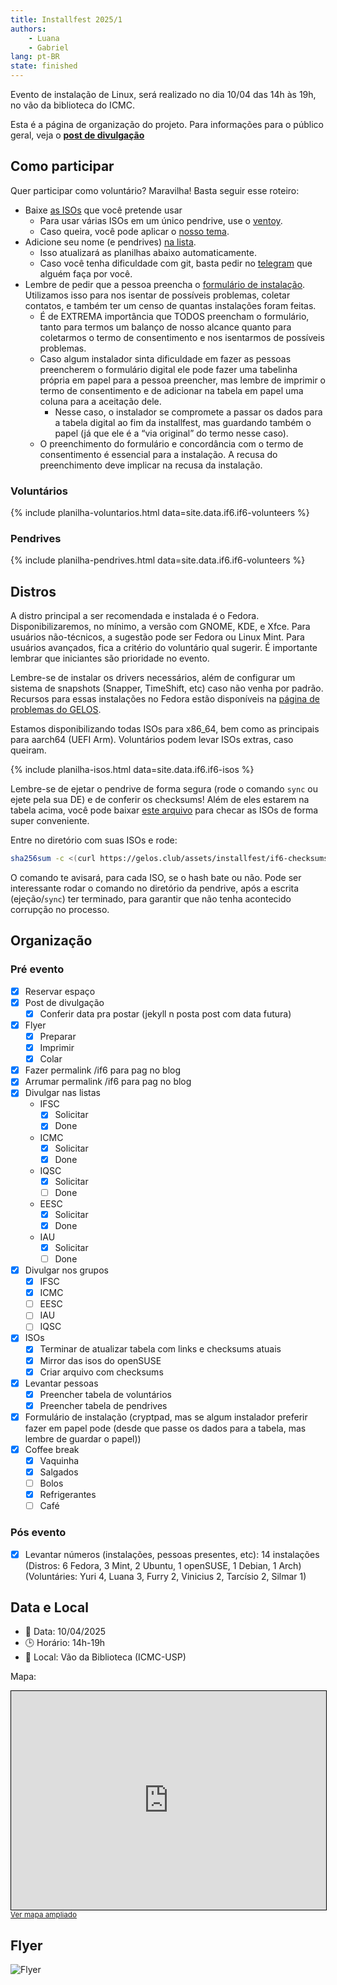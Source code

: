 ```yaml
---
title: Installfest 2025/1
authors:
    - Luana
    - Gabriel
lang: pt-BR
state: finished
---
```


Evento de instalação de Linux, será realizado no dia 10/04 das 14h às 19h, no vão da
biblioteca do ICMC.

Esta é a página de organização do projeto. Para informações para o público geral, veja o [**post de divulgação**](/2025/03/25/installfest-2025-1.html)

## Como participar

Quer participar como voluntário? Maravilha! Basta seguir esse roteiro:

- Baixe [as ISOs](#distros) que você pretende usar
    - Para usar várias ISOs em um único pendrive, use o [ventoy](https://ventoy.net).
    - Caso queira, você pode aplicar o [nosso tema](https://github.com/gelos-icmc/tema-ventoy).
- Adicione seu nome (e pendrives) [na lista](https://github.com/gelos-icmc/monorepo/blob/main/site/src/_data/if6/if6-volunteers.yml).
    - Isso atualizará as planilhas abaixo automaticamente.
    - Caso você tenha dificuldade com git, basta pedir no [telegram](https://t.me/gelos_geral) que alguém faça por você.
- Lembre de pedir que a pessoa preencha o [formulário de instalação](https://cryptpad.fr/form/#/2/form/view/v1J3EUGmt-HAiwcnM1Z2uRVW9FwT9YQw8gw+4x19Oiw/). Utilizamos isso para nos isentar de possíveis problemas, coletar contatos, e também ter um censo de quantas instalações foram feitas.
  - É de EXTREMA importância que TODOS preencham o formulário, tanto para termos um balanço de nosso alcance quanto para coletarmos o termo de consentimento e nos isentarmos de possíveis problemas.
  - Caso algum instalador sinta dificuldade em fazer as pessoas preencherem o formulário digital ele pode fazer uma tabelinha própria em papel para a pessoa preencher, mas lembre de imprimir o termo de consentimento e de adicionar na tabela em papel uma coluna para a aceitação dele.
    - Nesse caso, o instalador se compromete a passar os dados para a tabela digital ao fim da installfest, mas guardando também o papel (já que ele é a “via original” do termo nesse caso).
  - O preenchimento do formulário e concordância com o termo de consentimento é essencial para a instalação. A recusa do preenchimento deve implicar na recusa da instalação.


### Voluntários

{% include planilha-voluntarios.html data=site.data.if6.if6-volunteers %}

### Pendrives

{% include planilha-pendrives.html data=site.data.if6.if6-volunteers %}


## Distros

A distro principal a ser recomendada e instalada é o Fedora.
Disponibilizaremos, no mínimo, a versão com GNOME, KDE, e Xfce. Para usuários
não-técnicos, a sugestão pode ser Fedora ou Linux Mint. Para usuários
avançados, fica a critério do voluntário qual sugerir. É importante lembrar
que iniciantes são prioridade no evento.

Lembre-se de instalar os drivers necessários, além de configurar um sistema 
de snapshots (Snapper, TimeShift, etc) caso não venha por padrão. Recursos para 
essas instalações no Fedora estão disponíveis na 
[página de problemas do GELOS](https://gelos.club/pobremas).

Estamos disponibilizando todas ISOs para x86_64, bem como as
principais para aarch64 (UEFI Arm). Voluntários podem levar ISOs extras,
caso queiram.

{% include planilha-isos.html data=site.data.if6.if6-isos %}

Lembre-se de ejetar o pendrive de forma 
segura (rode o comando `sync` ou ejete pela sua DE) e de conferir os checksums! 
Além de eles estarem na tabela acima, você pode
baixar [este arquivo](/assets/installfest/if6-checksums.sha256) para checar as ISOs de
forma super conveniente.

Entre no diretório com suas ISOs e rode:

```bash
sha256sum -c <(curl https://gelos.club/assets/installfest/if6-checksums.sha256)
```

O comando te avisará, para cada ISO, se o hash bate ou não. Pode
ser interessante rodar o comando no diretório da pendrive, após a escrita (ejeção/`sync`) ter terminado, para garantir que não tenha acontecido corrupção no processo.

## Organização

### Pré evento

- [x] Reservar espaço
- [x] Post de divulgação
    - [x] Conferir data pra postar (jekyll n posta post com data futura)
- [x] Flyer
    - [x] Preparar
    - [x] Imprimir
    - [x] Colar
- [x] Fazer permalink /if6 para pag no blog
- [x] Arrumar permalink /if6 para pag no blog
- [x] Divulgar nas listas
    - IFSC
      - [x] Solicitar
      - [x] Done
    - ICMC
      - [x] Solicitar
      - [x] Done
    - IQSC
      - [x] Solicitar
      - [ ] Done
    - EESC
      - [x] Solicitar
      - [x] Done
    - IAU
      - [x] Solicitar
      - [ ] Done
- [x] Divulgar nos grupos
    - [x] IFSC
    - [x] ICMC
    - [ ] EESC
    - [ ] IAU
    - [ ] IQSC
- [x] ISOs
    - [x] Terminar de atualizar tabela com links e checksums atuais
    - [x] Mirror das isos do openSUSE
    - [x] Criar arquivo com checksums
- [x] Levantar pessoas
    - [x] Preencher tabela de voluntários
    - [x] Preencher tabela de pendrives
- [x] Formulário de instalação (cryptpad, mas se algum instalador preferir fazer em papel pode (desde que passe os dados para a tabela, mas lembre de guardar o papel))
- [x] Coffee break
    - [x] Vaquinha
    - [x] Salgados
    - [ ] Bolos
    - [x] Refrigerantes
    - [ ] Café

### Pós evento

- [x] Levantar números (instalações, pessoas presentes, etc): 14 instalações (Distros: 6 Fedora, 3 Mint, 2 Ubuntu, 1 openSUSE, 1 Debian, 1 Arch) (Voluntáries: Yuri 4, Luana 3, Furry 2, Vinicius 2, Tarcísio 2, Silmar 1)

## Data e Local

- 📅 Data: 10/04/2025
- 🕒 Horário: 14h-19h
- 📍 Local: Vão da Biblioteca (ICMC-USP)

Mapa:

<iframe height="350" src="https://www.openstreetmap.org/export/embed.html?bbox=-47.89704591035843%2C-22.00876558246043%2C-47.89270609617233%2C-22.006569767724148&amp;layer=mapnik&amp;marker=-22.007668922727124%2C-47.89487600326538" style="border: 1px solid black; width: 100%"></iframe><br/><small><a href="https://www.openstreetmap.org/?mlat=-22.007669&amp;mlon=-47.894876#map=19/-22.007668/-47.894876&amp;layers=N">Ver mapa ampliado</a></small>

## Flyer

![Flyer](/assets/static/if6/GELOS-Installfest-2025-1a.png)
